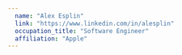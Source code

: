 ```yaml
---
  name: "Alex Esplin"
  link: "https://www.linkedin.com/in/alesplin"
  occupation_title: "Software Engineer"
  affiliation: "Apple"
---
```

